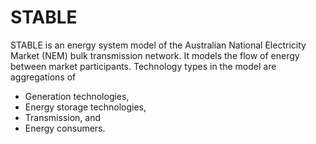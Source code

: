 # STABLE

STABLE is an energy system model of the Australian National Electricity Market (NEM)
bulk transmission network. It models the flow of energy between market participants.
Technology types in the model are aggregations of
 - Generation technologies,
 - Energy storage technologies,
 - Transmission, and
 - Energy consumers.
